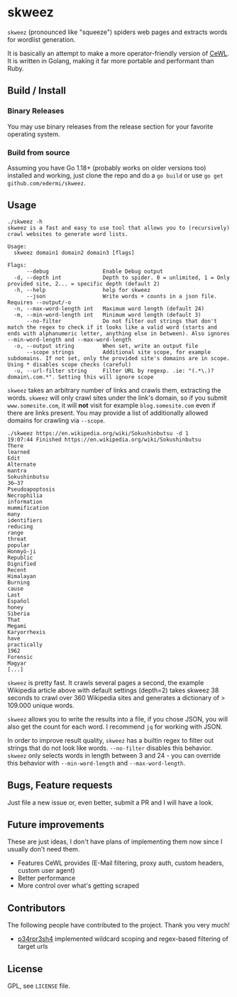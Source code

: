 # skweez

`skweez` (pronounced like "squeeze") spiders web pages and extracts words for wordlist generation.

It is basically an attempt to make a more operator-friendly version of [CeWL](https://github.com/digininja/cewl).
It is written in Golang, making it far more portable and performant than Ruby.

## Build / Install

### Binary Releases

You may use binary releases from the release section for your favorite operating system.

### Build from source

Assuming you have Go 1.18+ (probably works on older versions too) installed and working, just clone the repo and do a `go build` or use `go get github.com/edermi/skweez`.

## Usage

~~~
./skweez -h
skweez is a fast and easy to use tool that allows you to (recursively)
crawl websites to generate word lists.

Usage:
  skweez domain1 domain2 domain3 [flags]

Flags:
      --debug                 Enable Debug output
  -d, --depth int             Depth to spider. 0 = unlimited, 1 = Only provided site, 2... = specific depth (default 2)
  -h, --help                  help for skweez
      --json                  Write words + counts in a json file. Requires --output/-o
  -n, --max-word-length int   Maximum word length (default 24)
  -m, --min-word-length int   Minimum word length (default 3)
      --no-filter             Do not filter out strings that don't match the regex to check if it looks like a valid word (starts and ends with alphanumeric letter, anything else in between). Also ignores --min-word-length and --max-word-length
  -o, --output string         When set, write an output file
      --scope strings         Additional site scope, for example subdomains. If not set, only the provided site's domains are in scope. Using * disables scope checks (careful)
  -u, --url-filter string     Filter URL by regexp. .ie: "(.*\.)?domain\.com.*". Setting this will ignore scope
~~~

`skweez` takes an arbitrary number of links and crawls them, extracting the words.
`skweez` will only crawl sites under the link's domain, so if you submit `www.somesite.com`, it will **not** visit for example `blog.somesite.com` even if there are links present. You may provide a list of additionally allowed domains for crawling via `--scope`.

~~~
./skweez https://en.wikipedia.org/wiki/Sokushinbutsu -d 1
19:07:44 Finished https://en.wikipedia.org/wiki/Sokushinbutsu
There
learned
Edit
Alternate
mantra
Sokushinbutsu
36–37
Pseudoapoptosis
Necrophilia
information
mummification
many
identifiers
reducing
range
threat
popular
Honmyō-ji
Republic
Dignified
Recent
Himalayan
Burning
cause
Last
Español
honey
Siberia
That
Megami
Karyorrhexis
have
practically
1962
Forensic
Magyar
[...]
~~~

`skweez` is pretty fast. 
It crawls several pages a second, the example Wikipedia article above with default settings (depth=2) takes skweez 38 seconds to crawl over 360 Wikipedia sites and generates a dictionary of > 109.000 unique words.

`skweez` allows you to write the results into a file, if you chose JSON, you will also get the count for each word.
I recommend `jq` for working with JSON.

In order to improve result quality, `skweez` has a builtin regex to filter out strings that do not look like words.
`--no-filter` disables this behavior.
`skweez` only selects words in length between 3 and 24 - you can override this behavior with `--min-word-length` and `--max-word-length`.

## Bugs, Feature requests

Just file a new issue or, even better, submit a PR and I will have a look.

## Future improvements

These are just ideas, I don't have plans of implementing them now since I usually don't need them.

- Features CeWL provides (E-Mail filtering, proxy auth, custom headers, custom user agent)
- Better performance
- More control over what's getting scraped

## Contributors

The following people have contributed to the project. Thank you very much!

- [p34rpr3sh4](https://github.com/p34rpr3sh4) implemented wildcard scoping and regex-based filtering of target urls

## License

GPL, see `LICENSE` file.